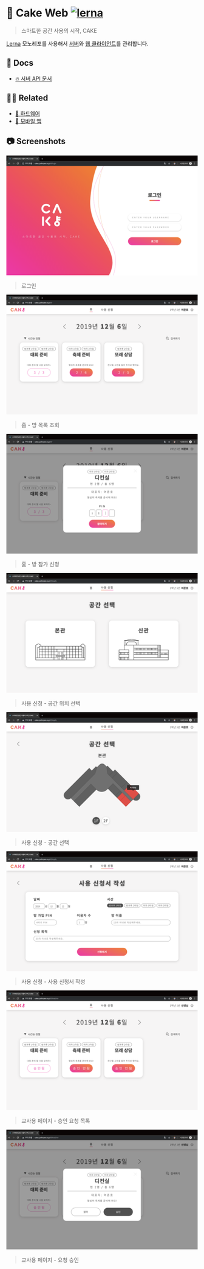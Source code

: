 # 🍰 Cake Web [![lerna](https://img.shields.io/badge/maintained%20with-lerna-cc00ff.svg)](https://lerna.js.org/)
> 스마트한 공간 사용의 시작, CAKE

[Lerna](https://github.com/lerna/lerna) 모노레포를 사용해서 [서버](./packages/server)와 [웹 클라이언트](./packages/frontend)를 관리합니다.

## 📖 Docs
- [🔥 서버 API 문서](./packages/server/README.md#-api-문서)

## 👨‍💻 Related
- [🧁 하드웨어](https://github.com/Changemin/Cake-hardware)
- [🎂 모바일 앱](https://github.com/MinSeungHyun/Cake)

## 📷 Screenshots

![](./screenshots/image-1.png)
> 로그인

![](./screenshots/image-2.png)
> 홈 - 방 목록 조회

![](./screenshots/image-3.png)
> 홈 - 방 참가 신청

![](./screenshots/image-4.png)
> 사용 신청 - 공간 위치 선택

![](./screenshots/image-5.png)
> 사용 신청 - 공간 선택

![](./screenshots/image-6.png)
> 사용 신청 - 사용 신청서 작성

![](./screenshots/image-7.png)
> 교사용 페이지 - 승인 요청 목록

![](./screenshots/image-8.png)
> 교사용 페이지 - 요청 승인

